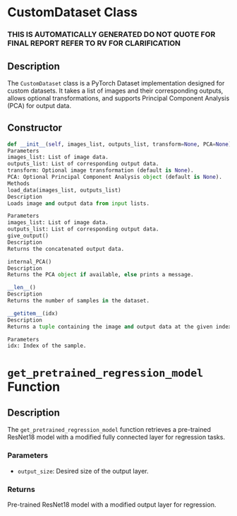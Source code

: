 # CustomDataset Class
### THIS IS AUTOMATICALLY GENERATED DO NOT QUOTE FOR FINAL REPORT REFER TO RV FOR CLARIFICATION
## Description
The `CustomDataset` class is a PyTorch Dataset implementation designed for custom datasets. It takes a list of images and their corresponding outputs, allows optional transformations, and supports Principal Component Analysis (PCA) for output data.

## Constructor
```python
def __init__(self, images_list, outputs_list, transform=None, PCA=None)
Parameters
images_list: List of image data.
outputs_list: List of corresponding output data.
transform: Optional image transformation (default is None).
PCA: Optional Principal Component Analysis object (default is None).
Methods
load_data(images_list, outputs_list)
Description
Loads image and output data from input lists.

Parameters
images_list: List of image data.
outputs_list: List of corresponding output data.
give_output()
Description
Returns the concatenated output data.

internal_PCA()
Description
Returns the PCA object if available, else prints a message.

__len__()
Description
Returns the number of samples in the dataset.

__getitem__(idx)
Description
Returns a tuple containing the image and output data at the given index.

Parameters
idx: Index of the sample.
```

# `get_pretrained_regression_model` Function

## Description
The `get_pretrained_regression_model` function retrieves a pre-trained ResNet18 model with a modified fully connected layer for regression tasks.

### Parameters
- `output_size`: Desired size of the output layer.

### Returns
Pre-trained ResNet18 model with a modified output layer for regression.